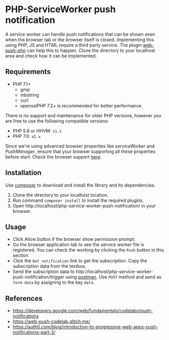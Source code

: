 # PHP-ServiceWorker push notification
A service worker can handle push notifications that can be shown even when the browser tab or the browser itself is closed. Implementing this using PHP, JS and HTML require a third party service. The plugin [web-push-php](https://github.com/web-push-libs/web-push-php) can help this to happen. Clone the directory to your localhost area and check how it can be implemented.

## Requirements
* PHP 7.1+
  * gmp
  * mbstring
  * curl
  * opensslPHP 7.2+ is recommended for better performance.

There is no support and maintenance for older PHP versions, however you are free to use the following compatible versions:
- PHP 5.6 or HHVM: `v1.x`
- PHP 7.0: `v2.x`

Since we're using advanced browser properties like *serviceWorker* and *PushManager*, ensure that your browser supporting all these properties before start.
Check the browser support [here](https://caniuse.com/).

## Installation
Use [composer](https://getcomposer.org/) to download and install the library and its dependencies.
1. Clone the directory to your localhost location.
2. Run command `composer install` to install the required plugins.
3. Open http://localhost/php-service-worker-push-notification/ in your browser.

## Usage

- Click Allow button if the browser show permission prompt.
- Go the browser application tab to see the service worker file is registered. You can check the working by clicking the ```Push``` button in this section.
- Click the `Get notification` link to get the subscription. Copy the subscription data from the textbox.
- Send the subscription data to http://localhost/php-service-worker-push-notification/trigger using [postman](https://www.getpostman.com/). Use `POST` method and send as `form-data` by assigning to the key `data`.

## References
- https://developers.google.com/web/fundamentals/codelabs/push-notifications
- https://web-push-codelab.glitch.me/
- https://auth0.com/blog/introduction-to-progressive-web-apps-push-notifications-part-3/   
